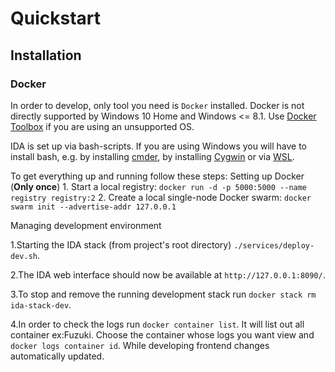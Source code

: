 # Quickstart


## Installation


### Docker

In order to develop, only tool you need is `Docker` installed.
Docker is not directly supported by Windows 10 Home and Windows <= 8.1.
Use [Docker Toolbox](https://docs.docker.com/toolbox/toolbox_install_windows/) if you are using an unsupported OS.

IDA is set up via bash-scripts. If you are using Windows you will have to install bash, e.g. by installing [cmder](https://cmder.net/), by installing [Cygwin](https://www.cygwin.com/) or via [WSL](https://docs.microsoft.com/en-us/windows/wsl/install-win10).

To get everything up and running follow these steps:
Setting up Docker (**Only once**)
 	1.  Start a local registry: `docker run -d -p 5000:5000 --name registry registry:2`
	2.  Create a local single-node Docker swarm: `docker swarm init --advertise-addr 127.0.0.1`

Managing development environment

1.Starting the IDA stack (from project's root directory) 
    `./services/deploy-dev.sh`.
    
2.The IDA web interface should now be available at 
     `http://127.0.0.1:8090/`.

3.To stop and remove the running development stack run 
     `docker stack rm ida-stack-dev`.
     
4.In order to check the logs run 
     `docker container list`. 
  It will list out all container ex:Fuzuki. 
  Choose the container whose logs you want view and 
     `docker logs container id`.
  While developing frontend changes automatically updated.
  
 
  